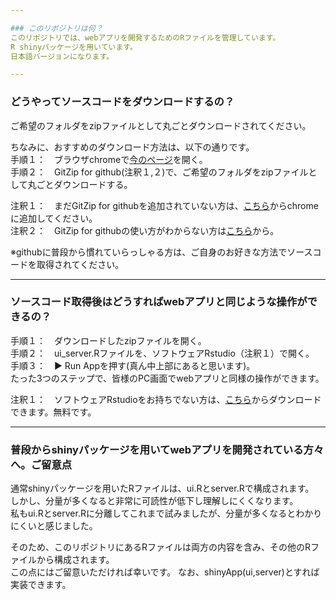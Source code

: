 ```yaml
---

### このリポジトリは何？
このリポジトリでは、webアプリを開発するためのRファイルを管理しています。  
R shinyパッケージを用いています。
日本語バージョンになります。  

---
```


### どうやってソースコードをダウンロードするの？
ご希望のフォルダをzipファイルとして丸ごとダウンロードされてください。  
  
ちなみに、おすすめのダウンロード方法は、以下の通りです。  
手順１：　ブラウザchromeで[今のページ](https://github.com/yskito/R_shiny_web_app_japanese)を開く。  
手順２：　GitZip for github(注釈１,２)で、ご希望のフォルダをzipファイルとして丸ごとダウンロードする。  

注釈１：　まだGitZip for githubを追加されていない方は、[こちら](https://gitzip.org/)からchromeに追加してください。  
注釈２：　GitZip for githubの使い方がわからない方は[こちら](https://baba-s.hatenablog.com/entry/2019/09/09/070800)から。  

※githubに普段から慣れていらっしゃる方は、ご自身のお好きな方法でソースコードを取得されてください。

---

### ソースコード取得後はどうすればwebアプリと同じような操作ができるの？
手順１：　ダウンロードしたzipファイルを開く。    
手順２：　ui_server.Rファイルを、ソフトウェアRstudio（注釈１）で開く。  
手順３：　▶︎ Run Appを押す(真ん中上部にあると思います)。  
たった3つのステップで、皆様のPC画面でwebアプリと同様の操作ができます。  
  
注釈１：　ソフトウェアRstudioをお持ちでない方は、[こちら](https://rstudio.com/products/rstudio/download/)からダウンロードできます。無料です。  

---

### 普段からshinyパッケージを用いてwebアプリを開発されている方々へ。ご留意点
通常shinyパッケージを用いたRファイルは、ui.Rとserver.Rで構成されます。  
しかし、分量が多くなると非常に可読性が低下し理解しにくくなります。  
私もui.Rとserver.Rに分離してこれまで試みましたが、分量が多くなるとわかりにくいと感じました。  
  
そのため、このリポジトリにあるRファイルは両方の内容を含み、その他のRファイルから構成されます。  
この点にはご留意いただければ幸いです。
なお、shinyApp(ui,server)とすれば実装できます。

